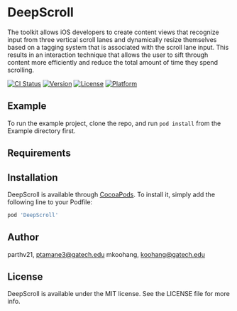 # DeepScroll
The toolkit allows iOS developers to create content views that recognize input from three vertical scroll lanes and dynamically resize themselves based on a tagging system that is associated with the scroll lane input. This results in an interaction technique that allows the user to sift through content more efficiently and reduce the total amount of time they spend scrolling.

[![CI Status](https://img.shields.io/travis/parthv21/DeepScroll.svg?style=flat)](https://travis-ci.org/parthv21/DeepScroll)
[![Version](https://img.shields.io/cocoapods/v/DeepScroll.svg?style=flat)](https://cocoapods.org/pods/DeepScroll)
[![License](https://img.shields.io/cocoapods/l/DeepScroll.svg?style=flat)](https://cocoapods.org/pods/DeepScroll)
[![Platform](https://img.shields.io/cocoapods/p/DeepScroll.svg?style=flat)](https://cocoapods.org/pods/DeepScroll)

## Example

To run the example project, clone the repo, and run `pod install` from the Example directory first.

## Requirements

## Installation

DeepScroll is available through [CocoaPods](https://cocoapods.org). To install
it, simply add the following line to your Podfile:

```ruby
pod 'DeepScroll'
```

## Author

parthv21, ptamane3@gatech.edu
mkoohang, koohang@gatech.edu
## License

DeepScroll is available under the MIT license. See the LICENSE file for more info.
